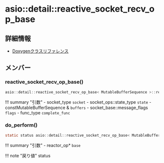 # asio::detail::reactive_socket_recv_op_base



## 詳細情報

- [Doxygenクラスリファレンス](https://lang-ship.com/reference/ESP32/latest/classasio_1_1detail_1_1reactive__socket__recv__op__base.html)

## メンバー

### reactive_socket_recv_op_base()



```c
asio::detail::reactive_socket_recv_op_base< MutableBufferSequence >::reactive_socket_recv_op_base(socket_type socket, socket_ops::state_type state, const MutableBufferSequence &buffers, socket_base::message_flags flags, func_type complete_func)
```

!!! summary "引数"
	- socket_type `socket` 
	- socket_ops::state_type `state` 
	- constMutableBufferSequence & `buffers` 
	- socket_base::message_flags `flags` 
	- func_type `complete_func` 



### do_perform()



```c
static status asio::detail::reactive_socket_recv_op_base< MutableBufferSequence >::do_perform(reactor_op *base)
```

!!! summary "引数"
	- reactor_op* `base` 

!!! note "戻り値"
	status



